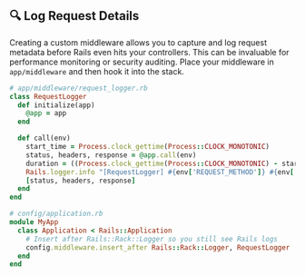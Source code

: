 ## 🔍 Log Request Details

Creating a custom middleware allows you to capture and log request metadata before Rails even hits your controllers. This can be invaluable for performance monitoring or security auditing. Place your middleware in `app/middleware` and then hook it into the stack.

```ruby
# app/middleware/request_logger.rb
class RequestLogger
  def initialize(app)
    @app = app
  end

  def call(env)
    start_time = Process.clock_gettime(Process::CLOCK_MONOTONIC)
    status, headers, response = @app.call(env)
    duration = ((Process.clock_gettime(Process::CLOCK_MONOTONIC) - start_time) * 1000).round(2)
    Rails.logger.info "[RequestLogger] #{env['REQUEST_METHOD']} #{env['PATH_INFO']} completed in #{duration}ms with status #{status}"
    [status, headers, response]
  end
end
```

```ruby
# config/application.rb
module MyApp
  class Application < Rails::Application
    # Insert after Rails::Rack::Logger so you still see Rails logs
    config.middleware.insert_after Rails::Rack::Logger, RequestLogger
  end
end
```
